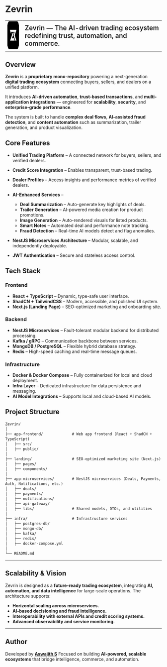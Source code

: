 

# Zevrin

<table align="center">
  <tr>
    <td>
      <img src="app-frontend/public/Zevrin.svg" alt="Zevrin Logo" width="90" height="90">
    </td>
    <td style="vertical-align: middle; padding-left: 12px;">
      <span style="font-size: 1.3rem; font-weight: 600;">
        Zevrin — The AI-driven trading ecosystem redefining trust, automation, and commerce. 
      </span>
    </td>
  </tr>
</table>



## Overview

**Zevrin** is a **proprietary mono-repository** powering a next-generation **digital trading ecosystem** connecting buyers, sellers, and dealers on a unified platform.

It introduces **AI-driven automation**, **trust-based transactions**, and **multi-application integrations** — engineered for **scalability**, **security**, and **enterprise-grade performance**.

The system is built to handle **complex deal flows**, **AI-assisted fraud detection**, and **content automation** such as summarization, trailer generation, and product visualization.



## Core Features

* **Unified Trading Platform** – A connected network for buyers, sellers, and verified dealers.
* **Credit Score Integration** – Enables transparent, trust-based trading.
* **Dealer Profiles** – Access insights and performance metrics of verified dealers.
* **AI-Enhanced Services** –

  * **Deal Summarization** – Auto-generate key highlights of deals.
  * **Trailer Generation** – AI-powered media creation for product promotions.
  * **Image Generation** – Auto-rendered visuals for listed products.
  * **Smart Notes** – Automated deal and performance note tracking.
  * **Fraud Detection** – Real-time AI models detect and flag anomalies.
* **NestJS Microservices Architecture** – Modular, scalable, and independently deployable.
* **JWT Authentication** – Secure and stateless access control.



## Tech Stack

### Frontend

* **React + TypeScript** – Dynamic, type-safe user interface.
* **ShadCN + TailwindCSS** – Modern, accessible, and polished UI system.
* **Next.js (Landing Page)** – SEO-optimized marketing and onboarding site.

### Backend

* **NestJS Microservices** – Fault-tolerant modular backend for distributed processing.
* **Kafka / gRPC** – Communication backbone between services.
* **MongoDB / PostgreSQL** – Flexible hybrid database strategy.
* **Redis** – High-speed caching and real-time message queues.

### Infrastructure

* **Docker & Docker Compose** – Fully containerized for local and cloud deployment.
* **Infra Layer** – Dedicated infrastructure for data persistence and messaging.
* **AI Model Integrations** – Supports local and cloud-based AI models.



## Project Structure

```
Zevrin/
│
├── app-frontend/             # Web app frontend (React + ShadCN + TypeScript)
│   ├── src/
│   ├── public/
│
├── landing/                  # SEO-optimized marketing site (Next.js)
│   ├── pages/
│   ├── components/
│
├── app-microservices/        # NestJS microservices (Deals, Payments, Auth, Notifications, etc.)
│   ├── deals/
│   ├── payments/
│   ├── notifications/
│   ├── api-gateway/
│   ├── libs/                 # Shared models, DTOs, and utilities
│
├── infra/                    # Infrastructure services
│   ├── postgres-db/
│   ├── mongo-db/
│   ├── kafka/
│   ├── redis/
│   ├── docker-compose.yml
│
└── README.md
```

---

## Scalability & Vision

Zevrin is designed as a **future-ready trading ecosystem**, integrating **AI, automation, and data intelligence** for large-scale operations.
The architecture supports:

* **Horizontal scaling across microservices.**
* **AI-based decisioning and fraud intelligence.**
* **Interoperability with external APIs and credit scoring systems.**
* **Advanced observability and service monitoring.**

---

## Author

Developed by [**Aswajith S**](https://github.com/Aswajith7077)
Focused on building **AI-powered, scalable ecosystems** that bridge intelligence, commerce, and automation.

